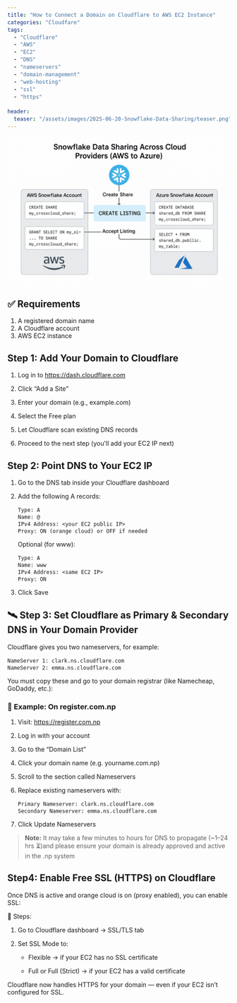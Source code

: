 ```yaml
---
title: "How to Connect a Domain on Cloudflare to AWS EC2 Instance"
categories: "Cloudfare"
tags:
  - "Cloudflare"
  - "AWS"
  - "EC2"
  - "DNS"
  - "nameservers"
  - "domain-management"
  - "web-hosting"
  - "ssl"
  - "https"

header:
  teaser: "/assets/images/2025-06-20-Snowflake-Data-Sharing/teaser.png"
---
```

![Cover Page](/assets/images/2025-06-20-Snowflake-Data-Sharing/cover.png)

## ✅ Requirements
1. A registered domain name
2. A Cloudflare account
3. AWS EC2 instance

## Step 1: Add Your Domain to Cloudflare

1. Log in to https://dash.cloudflare.com

2. Click “Add a Site”

3. Enter your domain (e.g., example.com)

4. Select the Free plan

5. Let Cloudflare scan existing DNS records

6. Proceed to the next step (you'll add your EC2 IP next)

## Step 2: Point DNS to Your EC2 IP
1. Go to the DNS tab inside your Cloudflare dashboard

2. Add the following A records:

    ```
    Type: A
    Name: @
    IPv4 Address: <your EC2 public IP>
    Proxy: ON (orange cloud) or OFF if needed
    ```
    
    Optional (for www):
    
    ```
    Type: A
    Name: www
    IPv4 Address: <same EC2 IP>
    Proxy: ON
    ```
3. Click Save

## 🛰️ Step 3: Set Cloudflare as Primary & Secondary DNS in Your Domain Provider
Cloudflare gives you two nameservers, for example:
```
NameServer 1: clark.ns.cloudflare.com  
NameServer 2: emma.ns.cloudflare.com 
```

You must copy these and go to your domain registrar (like Namecheap, GoDaddy, etc.):

### 📌 Example: On register.com.np

1. Visit: https://register.com.np

2. Log in with your account

3. Go to the “Domain List”

4. Click your domain name (e.g. yourname.com.np)

5. Scroll to the section called Nameservers

6. Replace existing nameservers with:

    ```
    Primary Nameserver: clark.ns.cloudflare.com
    Secondary Nameserver: emma.ns.cloudflare.com
    ```

7. Click Update Nameservers

> **Note:** It may take a few minutes to hours for DNS to propagate (~1–24 hrs ⏳)and please ensure your domain is already approved and active in the .np system



## Step4: Enable Free SSL (HTTPS) on Cloudflare
Once DNS is active and orange cloud is on (proxy enabled), you can enable SSL:

 🔐 Steps:
1. Go to Cloudflare dashboard → SSL/TLS tab

2. Set SSL Mode to:

    - Flexible → if your EC2 has no SSL certificate

    - Full or Full (Strict) → if your EC2 has a valid certificate

Cloudflare now handles HTTPS for your domain — even if your EC2 isn’t configured for SSL.
